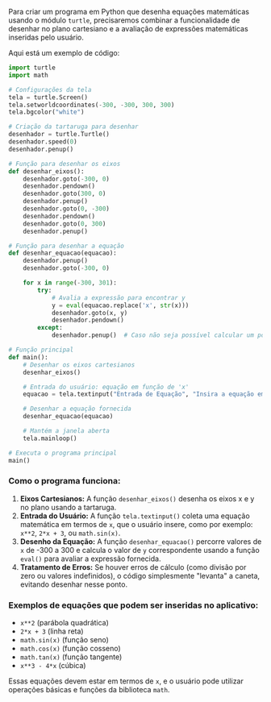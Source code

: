 Para criar um programa em Python que desenha equações matemáticas usando o módulo `turtle`, precisaremos combinar a funcionalidade de desenhar no plano cartesiano e a avaliação de expressões matemáticas inseridas pelo usuário. 

Aqui está um exemplo de código:

```python
import turtle
import math

# Configurações da tela
tela = turtle.Screen()
tela.setworldcoordinates(-300, -300, 300, 300)
tela.bgcolor("white")

# Criação da tartaruga para desenhar
desenhador = turtle.Turtle()
desenhador.speed(0)
desenhador.penup()

# Função para desenhar os eixos
def desenhar_eixos():
    desenhador.goto(-300, 0)
    desenhador.pendown()
    desenhador.goto(300, 0)
    desenhador.penup()
    desenhador.goto(0, -300)
    desenhador.pendown()
    desenhador.goto(0, 300)
    desenhador.penup()

# Função para desenhar a equação
def desenhar_equacao(equacao):
    desenhador.penup()
    desenhador.goto(-300, 0)

    for x in range(-300, 301):
        try:
            # Avalia a expressão para encontrar y
            y = eval(equacao.replace('x', str(x)))
            desenhador.goto(x, y)
            desenhador.pendown()
        except:
            desenhador.penup()  # Caso não seja possível calcular um ponto, a tartaruga para de desenhar

# Função principal
def main():
    # Desenhar os eixos cartesianos
    desenhar_eixos()

    # Entrada do usuário: equação em função de 'x'
    equacao = tela.textinput("Entrada de Equação", "Insira a equação em função de x (ex: x**2, 2*x + 3):")

    # Desenhar a equação fornecida
    desenhar_equacao(equacao)

    # Mantém a janela aberta
    tela.mainloop()

# Executa o programa principal
main()
```

### Como o programa funciona:

1. **Eixos Cartesianos:** A função `desenhar_eixos()` desenha os eixos x e y no plano usando a tartaruga.
2. **Entrada do Usuário:** A função `tela.textinput()` coleta uma equação matemática em termos de `x`, que o usuário insere, como por exemplo: `x**2`, `2*x + 3`, ou `math.sin(x)`.
3. **Desenho da Equação:** A função `desenhar_equacao()` percorre valores de `x` de -300 a 300 e calcula o valor de `y` correspondente usando a função `eval()` para avaliar a expressão fornecida.
4. **Tratamento de Erros:** Se houver erros de cálculo (como divisão por zero ou valores indefinidos), o código simplesmente "levanta" a caneta, evitando desenhar nesse ponto.

### Exemplos de equações que podem ser inseridas no aplicativo:

- `x**2` (parábola quadrática)
- `2*x + 3` (linha reta)
- `math.sin(x)` (função seno)
- `math.cos(x)` (função cosseno)
- `math.tan(x)` (função tangente)
- `x**3 - 4*x` (cúbica)

Essas equações devem estar em termos de `x`, e o usuário pode utilizar operações básicas e funções da biblioteca `math`.


